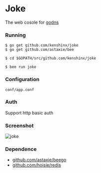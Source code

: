 Joke  
=====
The web cosole for [godns](https://github.com/kenshinx/godns)

### Running

```
$ go get github.com/kenshinx/joke
$ go get github.com/astaxie/bee

$ cd $GOPATH/src/github.com/kenshinx/joke

$ bee run joke  

```

### Configuration

`conf/app.conf` 


### Auth

Support http basic auth  


### Screenshot

![joke](https://raw.github.com/kenshinx/joke/master/screenshot/joke.png)


### Dependence

* [github.com/astaxie/beego](https://github.com/astaxie/beego)  
* [github.com/hoisie/redis](https://github.com/hoisie/redis)
